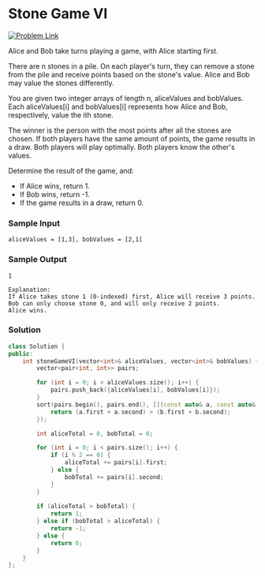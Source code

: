# Stone Game VI

[![Problem Link](https://img.shields.io/badge/-LeetCode-FFA116?style=for-the-badge&logo=LeetCode&logoColor=black)](https://leetcode.com/problems/stone-game-vi/description/)

Alice and Bob take turns playing a game, with Alice starting first.

There are n stones in a pile. On each player's turn, they can remove a stone from the pile and 
receive points based on the stone's value. Alice and Bob may value the stones differently.

You are given two integer arrays of length n, aliceValues and bobValues. Each aliceValues[i] and bobValues[i] 
represents how Alice and Bob, respectively, value the ith stone.

The winner is the person with the most points after all the stones are chosen. If both players have the same 
amount of points, the game results in a draw. Both players will play optimally.
Both players know the other's values.

Determine the result of the game, and:
- If Alice wins, return 1.
- If Bob wins, return -1.
- If the game results in a draw, return 0.

### Sample Input
```
aliceValues = [1,3], bobValues = [2,1]
```

### Sample Output
```
1

Explanation:
If Alice takes stone 1 (0-indexed) first, Alice will receive 3 points.
Bob can only choose stone 0, and will only receive 2 points.
Alice wins.
```

### Solution
```cpp
class Solution {
public:
    int stoneGameVI(vector<int>& aliceValues, vector<int>& bobValues) {
        vector<pair<int, int>> pairs;

        for (int i = 0; i < aliceValues.size(); i++) {
            pairs.push_back({aliceValues[i], bobValues[i]});
        }
        sort(pairs.begin(), pairs.end(), [](const auto& a, const auto& b) {
            return (a.first + a.second) > (b.first + b.second);
        });

        int aliceTotal = 0, bobTotal = 0;

        for (int i = 0; i < pairs.size(); i++) {
            if (i % 2 == 0) {
                aliceTotal += pairs[i].first;
            } else {
                bobTotal += pairs[i].second;
            }
        }
        
        if (aliceTotal > bobTotal) {
            return 1;
        } else if (bobTotal > aliceTotal) {
            return -1;
        } else {
            return 0;
        }
    }
};
```
